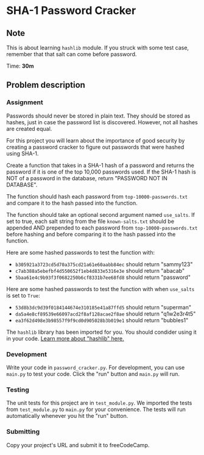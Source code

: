 # SHA-1 Password Cracker

## Note

This is about learning `hashlib` module. If you struck with some test case,
remember that that salt can come before password.

Time: **30m**

## Problem description

### Assignment

Passwords should never be stored in plain text. They should be stored as hashes,
just in case the password list is discovered. However, not all hashes are
created equal.

For this project you will learn about the importance of good security by
creating a password cracker to figure out passwords that were hashed using
SHA-1.

Create a function that takes in a SHA-1 hash of a password and returns the
password if it is one of the top 10,000 passwords used. If the SHA-1 hash is NOT
of a password in the database, return "PASSWORD NOT IN DATABASE".

The function should hash each password from `top-10000-passwords.txt` and
compare it to the hash passed into the function.

The function should take an optional second argument named `use_salts`. If set
to true, each salt string from the file `known-salts.txt` should be appended AND
prepended to each password from `top-10000-passwords.txt` before hashing and
before comparing it to the hash passed into the function.

Here are some hashed passwords to test the function with:

- `b305921a3723cd5d70a375cd21a61e60aabb84ec` should return "sammy123"
- `c7ab388a5ebefbf4d550652f1eb4d833e5316e3e` should return "abacab"
- `5baa61e4c9b93f3f0682250b6cf8331b7ee68fd8` should return "password"

Here are some hashed passwords to test the function with when `use_salts` is set
to `True`:

- `53d8b3dc9d39f0184144674e310185e41a87ffd5` should return "superman"
- `da5a4e8cf89539e66097acd2f8af128acae2f8ae` should return "q1w2e3r4t5"
- `ea3f62d498e3b98557f9f9cd0d905028b3b019e1` should return "bubbles1"

The `hashlib` library has been imported for you. You should condider using it in
your code.
[Learn more about "hashlib" here.](https://docs.python.org/3/library/hashlib.html)

### Development

Write your code in `password_cracker.py`. For development, you can use `main.py`
to test your code. Click the "run" button and `main.py` will run.

### Testing

The unit tests for this project are in `test_module.py`. We imported the tests
from `test_module.py` to `main.py` for your convenience. The tests will run
automatically whenever you hit the "run" button.

### Submitting

Copy your project's URL and submit it to freeCodeCamp.
